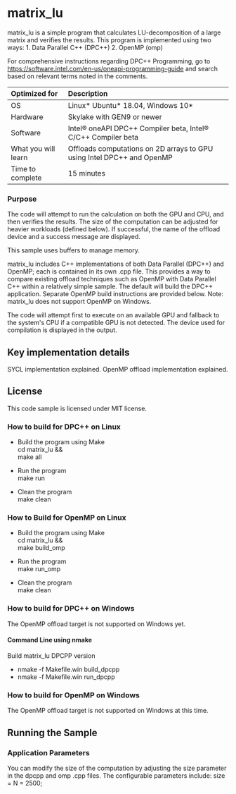 # matrix_lu
matrix_lu is a simple program that calculates LU-decomposition of a large matrix and
verifies the results.  This program is implemented using two ways: 
    1. Data Parallel C++ (DPC++)
    2. OpenMP (omp)

For comprehensive instructions regarding DPC++ Programming, go to https://software.intel.com/en-us/oneapi-programming-guide and search based on relevant terms noted in the comments.
  
| Optimized for                       | Description
|:---                               |:---
| OS                                | Linux* Ubuntu* 18.04, Windows 10*
| Hardware                          | Skylake with GEN9 or newer
| Software                          | Intel&reg; oneAPI DPC++ Compiler beta, Intel&reg; C/C++ Compiler beta
| What you will learn               | Offloads computations on 2D arrays to GPU using Intel DPC++ and OpenMP
| Time to complete                  | 15 minutes  

### Purpose
The code will attempt to run the calculation
on both the GPU and CPU, and then verifies the results. The size of the
computation can be adjusted for heavier workloads (defined below). If
successful, the name of the offload device and a success message are
displayed.

This sample uses buffers to manage memory.

matrix_lu includes C++ implementations of both Data Parallel (DPC++) and
OpenMP; each is contained in its own .cpp file. This provides a way to compare
existing offload techniques such as OpenMP with Data Parallel C++ within a
relatively simple sample. The default will build the DPC++ application.
Separate OpenMP build instructions are provided below. Note: matrix_lu does not
support OpenMP on Windows.

The code will attempt first to execute on an available GPU and fallback to the system's CPU if a compatible GPU is not detected.  The device used for compilation is displayed in the output.

## Key implementation details
SYCL implementation explained.
OpenMP offload implementation explained.

## License  
This code sample is licensed under MIT license. 

### How to build for DPC++ on Linux  
   * Build the program using Make  
    cd matrix_lu &&  
    make all  

   * Run the program  
    make run  

   * Clean the program  
    make clean 

### How to Build for OpenMP on Linux  
   * Build the program using Make  
    cd matrix_lu &&  
    make build_omp  

   * Run the program  
    make run_omp  

   * Clean the program  
    make clean

### How to build for DPC++ on Windows
The OpenMP offload target is not supported on Windows yet.

#### Command Line using nmake
   Build matrix_lu DPCPP version
   * nmake -f Makefile.win build_dpcpp
   * nmake -f Makefile.win run_dpcpp  

### How to build for OpenMP on Windows
The OpenMP offload target is not supported on Windows at this time.

## Running the Sample

### Application Parameters 
You can modify the size of the computation by adjusting the size parameter in the dpcpp and omp .cpp files. The configurable parameters include:
   size = N = 2500;

